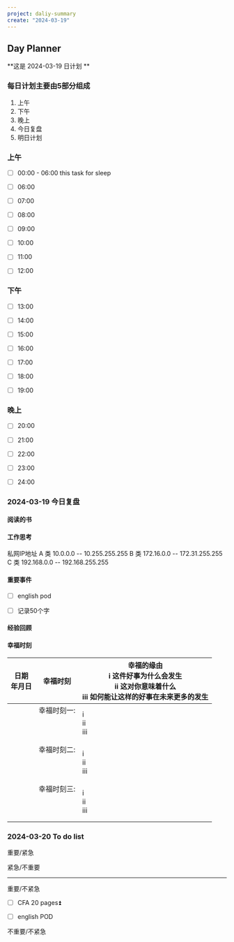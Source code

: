 ```yaml
---
project: daliy-summary
create: "2024-03-19"
---
```


## Day Planner
**这是  2024-03-19 日计划 **


### 每日计划主要由5部分组成
1. 上午
2. 下午
3. 晚上
4. 今日复盘
5. 明日计划

### 上午
- [ ] 00:00 - 06:00 this task for sleep
* [ ] 06:00  
* [ ] 07:00  
* [ ] 08:00
* [ ] 09:00
* [ ] 10:00
* [ ] 11:00 
* [ ] 12:00 




### 下午
* [ ] 13:00 
* [ ] 14:00 
* [ ] 15:00
* [ ] 16:00
* [ ] 17:00
* [ ] 18:00
* [ ] 19:00




### 晚上
* [ ] 20:00
* [ ] 21:00
* [ ] 22:00
* [ ] 23:00
* [ ] 24:00





###  2024-03-19 今日复盘

#### 阅读的书



#### 工作思考

私网IP地址
A 类 10.0.0.0  -- 10.255.255.255
B 类  172.16.0.0  -- 172.31.255.255
C 类   192.168.0.0  -- 192.168.255.255

#### 重要事件
- [ ] english pod 
- [ ] 记录50个字


#### 经验回顾


#### 幸福时刻
| 日期<br>年月日        | 幸福时刻 | 幸福的缘由<br>i 这件好事为什么会发生<br>ii 这对你意味着什么<br>iii 如何能让这样的好事在未来更多的发生 |
| ---- | ---- | ---- |
|  | 幸福时刻一:                   <br><br><br><br> | i<br>ii<br>iii<br> |
|  | 幸福时刻二:<br><br><br><br> | i<br>ii<br>iii<br> |
|  | 幸福时刻三:<br><br><br><br> | i<br>ii<br>iii<br> |




### 2024-03-20 To do list

重要/紧急



紧急/不重要                                                                    



---
重要/不紧急
* [ ] CFA  20 pages⏫  
- [ ] english POD


不重要/不紧急                                                                




